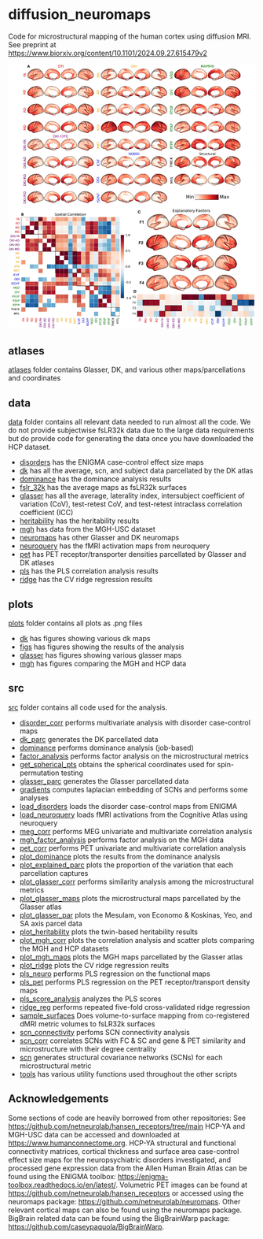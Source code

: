 # diffusion_neuromaps
Code for microstructural mapping of the human cortex using diffusion MRI.
See preprint at https://www.biorxiv.org/content/10.1101/2024.09.27.615479v2

![Microstructural Maps](plots/fig1.jpg)


## atlases
[atlases](atlases/) folder contains Glasser, DK, and various other maps/parcellations and coordinates

## data
[data](data/) folder contains all relevant data needed to run almost all the code. We do not provide subjectwise fsLR32k data due to the large data requirements but do provide code for generating the data once you have downloaded the HCP dataset.
- [disorders](data/disorders/) has the ENIGMA case-control effect size maps
- [dk](data/dk/) has all the average, scn, and subject data parcellated by the DK atlas
- [dominance](data/dominance/) has the dominance analysis results
- [fslr_32k](data/fslr_32k/) has the average maps as fsLR32k surfaces
- [glasser](data/glasser/) has all the average, laterality index, intersubject coefficient of variation (CoV), test-retest CoV, and test-retest intraclass correlation coefficient (ICC)
- [heritability](data/heritability/) has the heritability results
- [mgh](data/mgh/) has data from the MGH-USC dataset
- [neuromaps](data/neuromaps/) has other Glasser and DK neuromaps
- [neuroquery](data/neuroquery/) has the fMRI activation maps from neuroquery
- [pet](data/pet) has PET receptor/transporter densities parcellated by Glasser and DK atlases
- [pls](data/pls/) has the PLS correlation analysis results
- [ridge](data/ridge/) has the CV ridge regression results

## plots
[plots](plots) folder contains all plots as .png files
- [dk](plots/dk/) has figures showing various dk maps
- [figs](plots/figs/) has figures showing the results of the analysis
- [glasser](plots/glasser/) has figures showing various glasser maps
- [mgh](plots/mgh/) has figures comparing the MGH and HCP data

## src
[src](src) folder contains all code used for the analysis.
- [disorder_corr](src/disorder_corr.py) performs multivariate analysis with disorder case-control maps
- [dk_parc](src/dk_parc.py) generates the DK parcellated data
- [dominance](src/dominance.py) performs dominance analysis (job-based)
- [factor_analysis](src/factor_analysis.py) performs factor analysis on the microstructural metrics
- [get_spherical_pts](src/get_spherical_pts.py) obtains the spherical coordinates used for spin-permutation testing
- [glasser_parc](src/glasser_parc.py) generates the Glasser parcellated data
- [gradients](src/gradients.py) computes laplacian embedding of SCNs and performs some analyses
- [load_disorders](src/load_disorders.py) loads the disorder case-control maps from ENIGMA
- [load_neuroquery](src/load_neuroquery.py) loads fMRI activations from the Cognitive Atlas using neuroquery
- [meg_corr](src/meg_corr.py) performs MEG univariate and multivariate correlation analysis
- [mgh_factor_analysis](src/mgh_factor_analysis.py) performs factor analysis on the MGH data
- [pet_corr](src/pet_corr.py) performs PET univariate and multivariate correlation analysis
- [plot_dominance](src/plot_dominance.py) plots the results from the dominance analysis
- [plot_explained_parc](src/plot_explained_parc.py) plots the proportion of the variation that each parcellation captures
- [plot_glasser_corr](src/plot_glasser_corr.py) performs similarity analysis among the microstructural metrics
- [plot_glasser_maps](src/plot_glasser_maps.py) plots the microstructural maps parcellated by the Glasser atlas
- [plot_glasser_par](src/plot_glasser_parc.py) plots the Mesulam, von Economo & Koskinas, Yeo, and SA axis parcel data
- [plot_heritability](src/plot_heritability.py) plots the twin-based heritability results
- [plot_mgh_corr](src/plot_mgh_corr.py) plots the correlation analysis and scatter plots comparing the MGH and HCP datasets
- [plot_mgh_maps](src/plot_mgh_maps.py) plots the MGH maps parcellated by the Glasser atlas
- [plot_ridge](src/plot_ridge.py) plots the CV ridge regression reults
- [pls_neuro](src/pls_neuro.py) performs PLS regression on the functional maps
- [pls_pet](src/pls_pet.py) performs PLS regression on the PET receptor/transport density maps
- [pls_score_analysis](src/pls_score_analysis.py) analyzes the PLS scores
- [ridge_reg](src/ridge_reg.py) performs repeated five-fold cross-validated ridge regression
- [sample_surfaces](src/sample_surfaces.py) Does volume-to-surface mapping from co-registered dMRI metric volumes to fsLR32k surfaces
- [scn_connectivity](src/scn_connectivity.py) perfoms SCN connectivity analysis
- [scn_corr](src/scn_corr.py) correlates SCNs with FC & SC and gene & PET similarity and microstructure with their degree centrality
- [scn](src/scn.py) generates structural covariance networks (SCNs) for each microstructural metric
- [tools](src/tools.py) has various utility functions used throughout the other scripts

## Acknowledgements
Some sections of code are heavily borrowed from other repositories:
See https://github.com/netneurolab/hansen_receptors/tree/main
HCP-YA and MGH-USC data can be accessed and downloaded at https://www.humanconnectome.org.
HCP-YA structural and functional connectivity matrices, cortical thickness and surface area case-control effect size maps for the neuropsychiatric disorders investigated, and processed gene expression data from the Allen Human Brain Atlas can be found using the ENIGMA toolbox: https://enigma-toolbox.readthedocs.io/en/latest/. 
Volumetric PET images can be found at https://github.com/netneurolab/hansen_receptors or accessed using the neuromaps package: https://github.com/netneurolab/neuromaps. 
Other relevant cortical maps can also be found using the neuromaps package. 
BigBrain related data can be found using the BigBrainWarp package: https://github.com/caseypaquola/BigBrainWarp. 